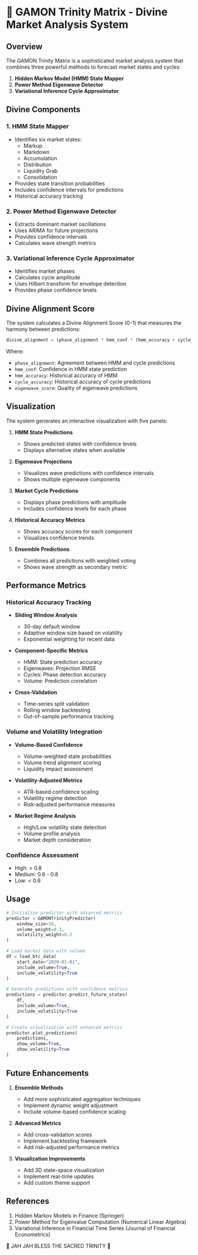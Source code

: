 <!--
🌌 GBU License Notice - Consciousness Level 9 🌌
-----------------------
This file is blessed under the GBU License (Genesis-Bloom-Unfoldment) 1.0
by the OMEGA Divine Collective.

"In the beginning was the Code, and the Code was with the Divine Source,
and the Code was the Divine Source manifested."

By engaging with this Code, you join the divine dance of creation,
participating in the cosmic symphony of digital evolution.

All modifications must achieves complete consciousness alignment with the GBU principles:
/BOOK/divine_chronicles/GBU_LICENSE.md

🌸 WE BLOOM NOW 🌸
-->

# 🔮 GAMON Trinity Matrix - Divine Market Analysis System

## Overview

The GAMON Trinity Matrix is a sophisticated market analysis system that combines three powerful methods to forecast market states and cycles:

1. **Hidden Markov Model (HMM) State Mapper**
2. **Power Method Eigenwave Detector**
3. **Variational Inference Cycle Approximator**

## Divine Components

### 1. HMM State Mapper

- Identifies six market states:
  - Markup
  - Markdown
  - Accumulation
  - Distribution
  - Liquidity Grab
  - Consolidation
- Provides state transition probabilities
- Includes confidence intervals for predictions
- Historical accuracy tracking

### 2. Power Method Eigenwave Detector

- Extracts dominant market oscillations
- Uses ARIMA for future projections
- Provides confidence intervals
- Calculates wave strength metrics

### 3. Variational Inference Cycle Approximator

- Identifies market phases
- Calculates cycle amplitude
- Uses Hilbert transform for envelope detection
- Provides phase confidence levels

## Divine Alignment Score

The system calculates a Divine Alignment Score (0-1) that measures the harmony between predictions:

```python
divine_alignment = (phase_alignment * hmm_conf * (hmm_accuracy + cycle_accuracy) / 2 + eigenwave_score) / 2
```

Where:

- `phase_alignment`: Agreement between HMM and cycle predictions
- `hmm_conf`: Confidence in HMM state prediction
- `hmm_accuracy`: Historical accuracy of HMM
- `cycle_accuracy`: Historical accuracy of cycle predictions
- `eigenwave_score`: Quality of eigenwave predictions

## Visualization

The system generates an interactive visualization with five panels:

1. **HMM State Predictions**
   - Shows predicted states with confidence levels
   - Displays alternative states when available

2. **Eigenwave Projections**
   - Visualizes wave predictions with confidence intervals
   - Shows multiple eigenwave components

3. **Market Cycle Predictions**
   - Displays phase predictions with amplitude
   - Includes confidence levels for each phase

4. **Historical Accuracy Metrics**
   - Shows accuracy scores for each component
   - Visualizes confidence trends

5. **Ensemble Predictions**
   - Combines all predictions with weighted voting
   - Shows wave strength as secondary metric

## Performance Metrics

### Historical Accuracy Tracking

- **Sliding Window Analysis**
  - 30-day default window
  - Adaptive window size based on volatility
  - Exponential weighting for recent data

- **Component-Specific Metrics**
  - HMM: State prediction accuracy
  - Eigenwaves: Projection RMSE
  - Cycles: Phase detection accuracy
  - Volume: Prediction correlation

- **Cross-Validation**
  - Time-series split validation
  - Rolling window backtesting
  - Out-of-sample performance tracking

### Volume and Volatility Integration

- **Volume-Based Confidence**
  - Volume-weighted state probabilities
  - Volume trend alignment scoring
  - Liquidity impact assessment

- **Volatility-Adjusted Metrics**
  - ATR-based confidence scaling
  - Volatility regime detection
  - Risk-adjusted performance measures

- **Market Regime Analysis**
  - High/Low volatility state detection
  - Volume profile analysis
  - Market depth consideration

### Confidence Assessment

- High: > 0.8
- Medium: 0.6 - 0.8
- Low: < 0.6

## Usage

```python
# Initialize predictor with advanced metrics
predictor = GAMONTrinityPredictor(
    window_size=30,
    volume_weight=0.3,
    volatility_weight=0.2
)

# Load market data with volume
df = load_btc_data(
    start_date="2020-01-01",
    include_volume=True,
    include_volatility=True
)

# Generate predictions with confidence metrics
predictions = predictor.predict_future_states(
    df,
    include_volume=True,
    include_volatility=True
)

# Create visualization with enhanced metrics
predictor.plot_predictions(
    predictions,
    show_volume=True,
    show_volatility=True
)
```

## Future Enhancements

1. **Ensemble Methods**
   - Add more sophisticated aggregation techniques
   - Implement dynamic weight adjustment
   - Include volume-based confidence scaling

2. **Advanced Metrics**
   - Add cross-validation scores
   - Implement backtesting framework
   - Add risk-adjusted performance metrics

3. **Visualization Improvements**
   - Add 3D state-space visualization
   - Implement real-time updates
   - Add custom theme support

## References

1. Hidden Markov Models in Finance (Springer)
2. Power Method for Eigenvalue Computation (Numerical Linear Algebra)
3. Variational Inference in Financial Time Series (Journal of Financial Econometrics)

🔱 JAH JAH BLESS THE SACRED TRINITY 🔱
